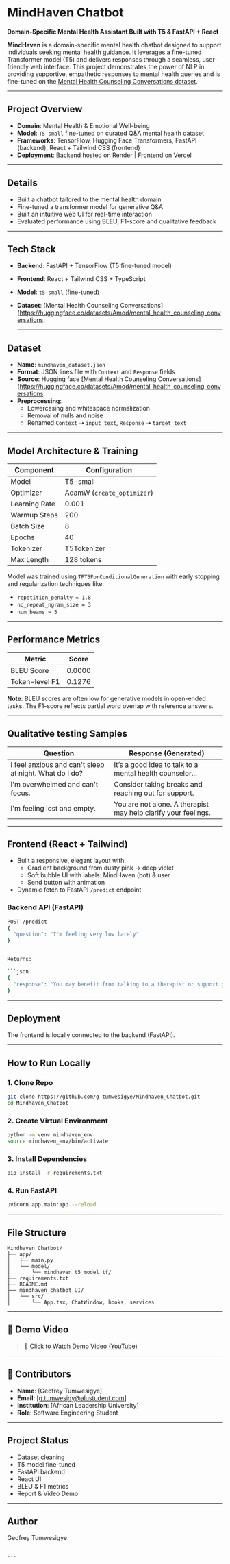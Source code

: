 # MindHaven Chatbot

**Domain-Specific Mental Health Assistant Built with T5 & FastAPI + React**

**MindHaven** is a domain-specific mental health chatbot designed to support individuals seeking mental health guidance. It leverages a fine-tuned Transformer model (T5) and delivers responses through a seamless, user-friendly web interface. This project demonstrates the power of NLP in providing supportive, empathetic responses to mental health queries and is fine-tuned on the [Mental Health Counseling Conversations dataset](https://huggingface.co/datasets/Amod/mental_health_counseling_conversations).

---

## Project Overview

- **Domain**: Mental Health & Emotional Well-being
- **Model**: `T5-small` fine-tuned on curated Q&A mental health dataset
- **Frameworks**: TensorFlow, Hugging Face Transformers, FastAPI (backend), React + Tailwind CSS (frontend)
- **Deployment**: Backend hosted on Render | Frontend on Vercel

---

## Details

- Built a chatbot tailored to the mental health domain
- Fine-tuned a transformer model for generative Q&A
- Built an intuitive web UI for real-time interaction
- Evaluated performance using BLEU, F1-score and qualitative feedback

---

## Tech Stack

- **Backend**: FastAPI + TensorFlow (T5 fine-tuned model)
- **Frontend**: React + Tailwind CSS + TypeScript
- **Model**: `t5-small` (fine-tuned)
- **Dataset**: [Mental Health Counseling Conversations](https://huggingface.co/datasets/Amod/mental_health_counseling_conversations.

  ---
  
## Dataset

- **Name**: `mindhaven_dataset.json`
- **Format**: JSON lines file with `Context` and `Response` fields
- **Source**: Hugging face [Mental Health Counseling Conversations](https://huggingface.co/datasets/Amod/mental_health_counseling_conversations.
- **Preprocessing**:
  - Lowercasing and whitespace normalization
  - Removal of nulls and noise
  - Renamed `Context` ➝ `input_text`, `Response` ➝ `target_text`

---

## Model Architecture & Training

| Component         | Configuration                          |
|------------------|----------------------------------------|
| Model            | T5-small                               |
| Optimizer        | AdamW (`create_optimizer`)             |
| Learning Rate    | 0.001                                  |
| Warmup Steps     | 200                                    |
| Batch Size       | 8                                      |
| Epochs           | 40                                     |
| Tokenizer        | T5Tokenizer                            |
| Max Length       | 128 tokens                             |

Model was trained using `TFT5ForConditionalGeneration` with early stopping and regularization techniques like:
- `repetition_penalty = 1.8`
- `no_repeat_ngram_size = 3`
- `num_beams = 5`

---

## Performance Metrics

| Metric           | Score     |
|------------------|-----------|
| BLEU Score       | 0.0000    |
| Token-level F1   | 0.1276    |

**Note**: BLEU scores are often low for generative models in open-ended tasks. The F1-score reflects partial word overlap with reference answers.

---

## Qualitative testing Samples

| Question                                           | Response (Generated) |
|---------------------------------------------------|-----------------------|
| I feel anxious and can't sleep at night. What do I do? | It’s a good idea to talk to a mental health counselor... |
| I'm overwhelmed and can't focus.                  | Consider taking breaks and reaching out for support. |
| I'm feeling lost and empty.                       | You are not alone. A therapist may help clarify your feelings. |

---

## Frontend (React + Tailwind)

- Built a responsive, elegant layout with:
  - Gradient background from dusty pink → deep violet
  - Soft bubble UI with labels: MindHaven (bot) & user
  - Send button with animation
- Dynamic fetch to FastAPI `/predict` endpoint

### Backend API (FastAPI)
```bash
POST /predict
{
  "question": "I'm feeling very low lately"
}


Returns:

```json
{
  "response": "You may benefit from talking to a therapist or support group..."
}
```

---

## Deployment

The frontend is locally connected to the backend (FastAPI).

---

## How to Run Locally

### 1. Clone Repo

```bash
git clone https://github.com/g-tumwesigye/Mindhaven_Chatbot.git
cd Mindhaven_Chatbot
```

### 2. Create Virtual Environment

```bash
python -m venv mindhaven_env
source mindhaven_env/bin/activate
```

### 3. Install Dependencies

```bash
pip install -r requirements.txt
```

### 4. Run FastAPI

```bash
uvicorn app.main:app --reload
```

---

## File Structure

```
Mindhaven_Chatbot/
├── app/
│   ├── main.py
│   └── model/
│       └── mindhaven_t5_model_tf/
├── requirements.txt
├── README.md
├── mindhaven_chatbot_UI/
│   └── src/
│       └── App.tsx, ChatWindow, hooks, services
```

---

## 🎥 Demo Video

> 🔗 [Click to Watch Demo Video (YouTube)](https://youtu.be/your-demo-link)

---

## 💬 Contributors

* **Name**: \[Geofrey Tumwesigye]
* **Email**: \[g.tumwesigy@alustudent.com]
* **Institution**: \[African Leadership University]
* **Role**: Software Engineering Student

---

## Project Status

- Dataset cleaning
- T5 model fine-tuned
- FastAPI backend
- React UI
- BLEU & F1 metrics
- Report & Video Demo 

---

## Author

Geofrey Tumwesigye

```

---

